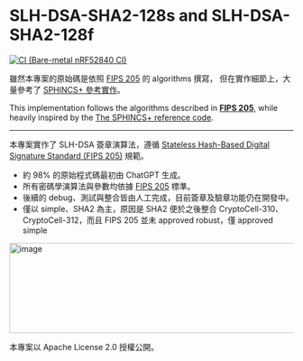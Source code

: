 # SLH-DSA-SHA2-128s and SLH-DSA-SHA2-128f

[![CI (Bare-metal nRF52840 CI)](https://github.com/jeffrey-minwei/bare-simple-sha2-128/actions/workflows/ci.yml/badge.svg)](https://github.com/jeffrey-minwei/bare-simple-sha2-128/actions/workflows/ci.yml)


雖然本專案的原始碼是依照 [FIPS 205](https://csrc.nist.gov/pubs/fips/205/final) 的 algorithms 撰寫，
但在實作細節上，大量參考了 [SPHINCS+ 參考實作](https://github.com/sphincs/sphincsplus/)。

This implementation follows the algorithms described in **[FIPS 205](https://csrc.nist.gov/pubs/fips/205/final)**, while heavily inspired by the [The SPHINCS+ reference code](https://github.com/sphincs/sphincsplus/).

<hr>

本專案實作了 SLH-DSA 簽章演算法，遵循  [Stateless Hash-Based Digital Signature Standard (FIPS 205)](https://csrc.nist.gov/pubs/fips/205/final) 規範。

- 約 98% 的原始程式碼最初由 ChatGPT 生成。
- 所有密碼學演算法與參數均依據 [FIPS 205](https://csrc.nist.gov/pubs/fips/205/final) 標準。
- 後續的 debug、測試與整合皆由人工完成，目前簽章及驗章功能仍在開發中。
- 僅以 simple、SHA2 為主，原因是 SHA2 便於之後整合 CryptoCell-310、CryptoCell-312，而且 FIPS 205 並未 approved robust，僅 approved simple

<img width="998" height="160" alt="image" src="https://github.com/user-attachments/assets/4e386d49-1cd1-48a2-b022-4170cab53c46" />



本專案以 Apache License 2.0 授權公開。


